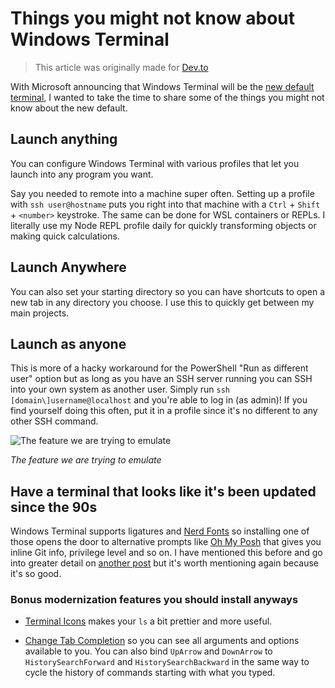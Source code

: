 # Things you might not know about Windows Terminal

> This article was originally made for [Dev.to](https://dev.to/jonosellier/things-you-might-not-know-about-windows-terminal-ma2)

With Microsoft announcing that Windows Terminal will be the [new default terminal](https://www.theverge.com/2021/12/15/22837218/microsoft-windows-terminal-default-windows-11-changes), I wanted to take the time to share some of the things you might not know about the new default.

## Launch anything

You can configure Windows Terminal with various profiles that let you launch into any program you want. 

Say you needed to remote into a machine super often. Setting up a profile with `ssh user@hostname` puts you right into that machine with a `Ctrl` + `Shift` + `<number>` keystroke. The same can be done for WSL containers or REPLs. I literally use my Node REPL profile daily for quickly transforming objects or making quick calculations. 


## Launch Anywhere

You can also set your starting directory so you can have shortcuts to open a new tab in any directory you choose. I use this to quickly get between my main projects.

## Launch as anyone

This is more of a hacky workaround for the PowerShell "Run as different user" option but as long as you have an SSH server running you can SSH into your own system as another user. Simply run `ssh [domain\]username@localhost` and you're able to log in (as admin)! If you find yourself doing this often, put it in a profile since it's no different to any other SSH command.

![The feature we are trying to emulate](https://content.spiceworksstatic.com/service.community/p/post_images/0000350437/5c93d00b/attached_image/Untitled.png)

*The feature we are trying to emulate*

## Have a terminal that looks like it's been updated since the 90s

Windows Terminal supports ligatures and [Nerd Fonts](https://www.nerdfonts.com/) so installing one of those opens the door to alternative prompts like [Oh My Posh](https://ohmyposh.dev) that gives you inline Git info, privilege level and so on. I have mentioned this before and go into greater detail on [another post](https://dev.to/jonosellier/4-must-have-tools-for-developing-on-windows-3eg8) but it's worth mentioning again because it's so good. 

### Bonus modernization features you should install anyways

- [Terminal Icons](https://github.com/devblackops/Terminal-Icons) makes your `ls` a bit prettier and more useful. 

- [Change Tab Completion](https://tech.ligthartnet.nl/powershell-tab-completion/) so you can see all arguments and options available to you. You can also bind `UpArrow` and `DownArrow` to `HistorySearchForward` and `HistorySearchBackward` in the same way to cycle the history of commands starting with what you typed.
